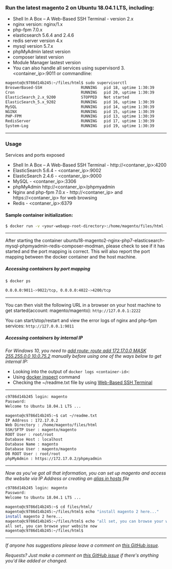 ### Run the latest magento 2 on Ubuntu 18.04.1 LTS, including: 
- Shell In A Box – A Web-Based SSH Terminal - version 2.x
- nginx version: nginx/1.x
- php-fpm 7.0.x
- elasticsearch 5.6.4 and 2.4.6
- redis server version 4.x
- mysql version 5.7.x
- phpMyAdmin latest version
- composer latest version
- Module Manager lastest version
- You can also handle all services using supervisord 3. <container_ip>:9011 or commandline: 

```bash
magento@c9786d14b245:~/files/html$ sudo supervisorctl 
BroswerBased-SSH                 RUNNING   pid 18, uptime 1:30:39
Cron                             RUNNING   pid 20, uptime 1:30:39
ElasticSearch_2.x_9200           STOPPED   Not started
ElasticSearch_5.x_9202           RUNNING   pid 16, uptime 1:30:39
MySQL                            RUNNING   pid 14, uptime 1:30:39
NGINX                            RUNNING   pid 15, uptime 1:30:39
PHP-FPM                          RUNNING   pid 13, uptime 1:30:39
RedisServer                      RUNNING   pid 17, uptime 1:30:39
System-Log                       RUNNING   pid 19, uptime 1:30:39
```
___

### Usage
Services and ports exposed
- Shell In A Box – A Web-Based SSH Terminal - http://<contaner_ip>:4200
- ElasticSearch 5.6.4 - <contaner_ip>:9002
- ElasticSearch 2.4.6 - <contaner_ip>:9000
- MySQL - <contaner_ip>:3306
- phpMyAdmin http://<contaner_ip>/phpmyadmin
- Nginx and php-fpm 7.0.x - http://<contaner_ip> and https://<contaner_ip> for web browsing
- Redis - <contaner_ip>:6379

#### Sample container initialization: 

```bash
$ docker run -v <your-webapp-root-directory>:/home/magento/files/html -p 4222:4200 -p 9022:9011 --name docker-name -d thomasvan/ubuntu18-magento2-nginx-php7-elasticsearch-mysql-phpmyadmin-redis-composer-modman:latest
```
___

After starting the container ubuntu18-magento2-nginx-php7-elasticsearch-mysql-phpmyadmin-redis-composer-modman, please check to see if it has started and the port mapping is correct. This will also report the port mapping between the docker container and the host machine.

##### Accessing containers by port mapping
```bash
$ docker ps

0.0.0.0:9011->9022/tcp, 0.0.0.0:4022->4200/tcp
```
___


You can then visit the following URL in a browser on your host machine to get started(account: magento/magento): `http://127.0.0.1:2222`

You can start/stop/restart and view the error logs of nginx and php-fpm services: `http://127.0.0.1:9011`

##### Accessing containers by internal IP

_For Windows 10, you need to [add route: route add 172.17.0.0 MASK 255.255.0.0 10.0.75.2](https://forums.docker.com/t/connecting-to-containers-ip-address/18817/13) manually before using one of the ways below to get internal IP:_
- Looking into the output of `docker logs <container-id>`:
- Using [docker inspect](https://docs.docker.com/engine/reference/commandline/inspect/parent-command) command
- Checking the ~/readme.txt file by using [Web-Based SSH Terminal](http://127.0.0.1:2222)
___
 

```bash
c9786d14b245 login: magento
Password:
Welcome to Ubuntu 18.04.1 LTS ...

magento@c9786d14b245:~$ cat ~/readme.txt
IP Address : 172.17.0.2
Web Directory : /home/magento/files/html
SSH/SFTP User : magento/magento
ROOT User : root/root
Database Host : localhost
Database Name : magento
Database User : magento/magento
DB ROOT User : root/root 
phpMyAdmin : https://172.17.0.2/phpmyadmin
```
___

_Now as you've got all that information, you can set up magento and access the website via IP Address or creating an [alias in hosts](https://support.rackspace.com/how-to/modify-your-hosts-file/) file_

```bash
c9786d14b245 login: magento
Password:
Welcome to Ubuntu 18.04.1 LTS ...

magento@c9786d14b245:~$ cd files/html/
magento@c9786d14b245:~/files/html$ echo "install magento 2 here..."
install magento 2 here...
magento@c9786d14b245:~/files/html$ echo "all set, you can browse your website now"
all set, you can browse your website now
magento@c9786d14b245:~/files/html$ 
   ```
___


_If anyone has suggestions please leave a comment on [this GitHub issue](https://github.com/thomasvan/ubuntu18-magento2-nginx-php7/issues/2)._

_Requests? Just make a comment on [this GitHub issue](https://github.com/thomasvan/ubuntu18-magento2-nginx-php7/issues/1) if there's anything you'd like added or changed._
